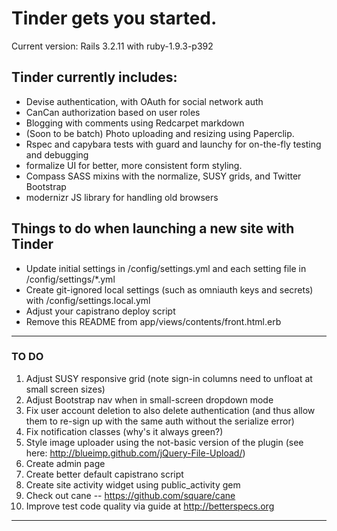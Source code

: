Tinder gets you started. 
========================

Current version: Rails 3.2.11 with ruby-1.9.3-p392

Tinder currently includes:
--------------------------

* Devise authentication, with OAuth for social network auth 
* CanCan authorization based on user roles
* Blogging with comments using Redcarpet markdown
* (Soon to be batch) Photo uploading and resizing using Paperclip.
* Rspec and capybara tests with guard and launchy for on-the-fly testing and debugging
* formalize UI for better, more consistent form styling.
* Compass SASS mixins with the normalize, SUSY grids, and Twitter Bootstrap
* modernizr JS library for handling old browsers

Things to do when launching a new site with Tinder
--------------------------------------------

* Update initial settings in /config/settings.yml and each setting file in /config/settings/*.yml
* Create git-ignored local settings (such as omniauth keys and secrets) with /config/settings.local.yml
* Adjust your capistrano deploy script
* Remove this README from app/views/contents/front.html.erb

* * *

### TO DO

1. Adjust SUSY responsive grid (note sign-in columns need to unfloat at small screen sizes)
2. Adjust Bootstrap nav when in small-screen dropdown mode
3. Fix user account deletion to also delete authentication (and thus allow them to re-sign up with the same auth without the serialize error)
4. Fix notification classes (why's it always green?)
5. Style image uploader using the not-basic version of the plugin (see here: http://blueimp.github.com/jQuery-File-Upload/)
6. Create admin page
7. Create better default capistrano script
8. Create site activity widget using public_activity gem
9. Check out cane -- https://github.com/square/cane
10. Improve test code quality via guide at http://betterspecs.org


* * * 
